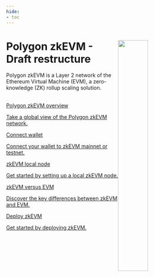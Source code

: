 ```yaml
---
hide:
- toc
---
```


<style>
   .git-revision-date-localized-plugin, .md-source-file, .md-content__button.md-icon {
      display: none;
   }
</style>

<div class="section-wrapper product-section-head">
    <div class="hero-image"><img src="../img/zkEVM/zkevm.svg" loading="lazy" class="hero-image" style="width: 40%; float: right;"></div>
    <div class="hero-left">
       <h1 class="hero-heading">Polygon zkEVM - Draft restructure</h1>
       <p class="hero-subtext">Polygon zkEVM is a Layer 2 network of the Ethereum Virtual Machine (EVM), a zero-knowledge (ZK) rollup scaling solution.</p>
    </div>
    </br>
</div>

<div class="grid-container">
    <div class="grid-item">
       <a href="./overview">
          <div class="product-list-item-header">
             <div class="feature-card-heading">Polygon zkEVM overview</div>
          </div>
          <p class="feature-paragraph">Take a global view of the Polygon zkEVM network.</p>
       </a>
    </div>
    <div class="grid-item">
       <a href="./get-started/quick-start">
          <div class="product-list-item-header">
             <div class="feature-card-heading">Connect wallet</div>
          </div>
          <p class="feature-paragraph">Connect your wallet to zkEVM mainnet or testnet.</p>
       </a>
    </div>
    <div class="grid-item">
       <a href="./get-started/setup-nodes/local-node">
          <div class="product-list-item-header">
             <div class="feature-card-heading">zkEVM local node</div>
          </div>
          <p class="feature-paragraph">Get started by setting up a local zkEVM node.</p>
       </a>
    </div>
    <div class="grid-item">
       <a href="./spec/evm-differences">
          <div class="product-list-item-header">
             <div class="feature-card-heading">zkEVM versus EVM</div>
          </div>
          <p class="feature-paragraph">Discover the key differences between zkEVM and EVM.</p>
       </a>
    </div>
    <div class="grid-item">
       <a href="./get-started/setup-nodes/deploy-zkevm/intro">
          <div class="product-list-item-header">
             <div class="feature-card-heading">Deploy zkEVM</div>
          </div>
          <p class="feature-paragraph">Get started by deploying zkEVM.</p>
       </a>
    </div>
</div>
</div>
